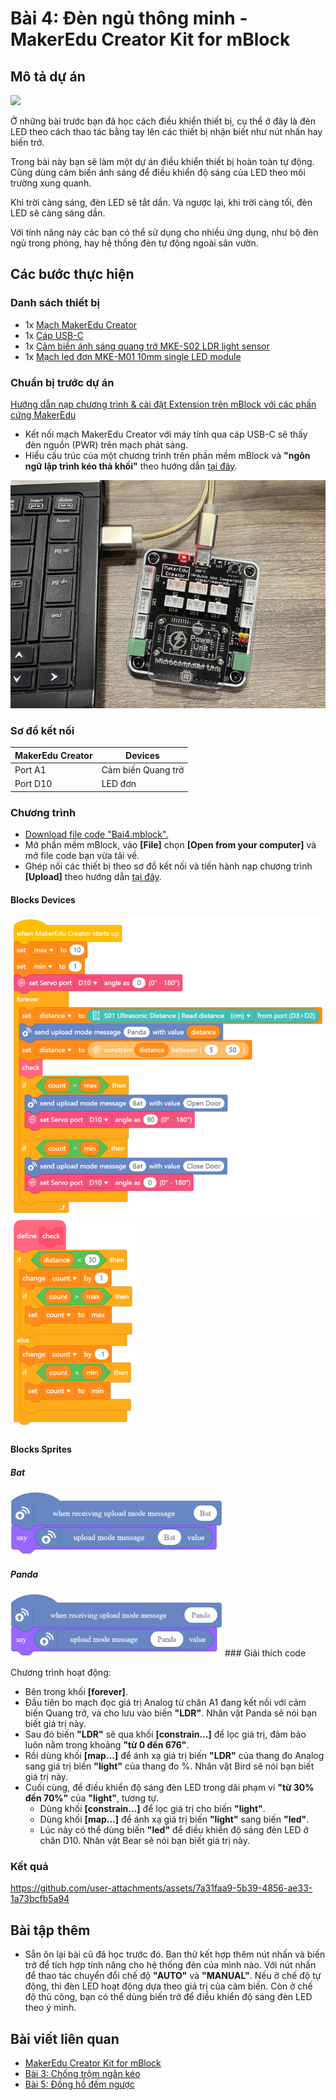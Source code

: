 # Bài 4: Đèn ngủ thông minh - MakerEdu Creator Kit for mBlock

## Mô tả dự án

![](/ex/less04/image/BAI4.png)

Ở những bài trước bạn đã học cách điều khiển thiết bị, cụ thể ở đây là đèn LED theo cách thao tác bằng tay lên các thiết bị nhận biết như nút nhấn hay biến trở.

Trong bài này bạn sẽ làm một dự án điều khiển thiết bị hoàn toàn tự động. Cũng dùng cảm biến ánh sáng để điều khiển độ sáng của LED theo môi trường xung quanh.

Khi trời càng sáng, đèn LED sẽ tắt dần. Và ngược lại, khi trời càng tối, đèn LED sẽ càng sáng dần.

Với tính năng này các bạn có thể sử dụng cho nhiều ứng dụng, như bộ đèn ngủ trong phòng, hay hệ thống đèn tự động ngoài sân vườn.

## Các bước thực hiện

### Danh sách thiết bị

- 1x [Mạch MakerEdu Creator](https://www.makerlab.vn/creator)
- 1x [Cáp USB-C](https://hshop.vn/cap-usb-type-c)
- 1x [Cảm biến ánh sáng quang trở MKE-S02 LDR light sensor](https://makerlab.vn/mkes02)
- 1x [Mạch led đơn MKE-M01 10mm single LED module](https://makerlab.vn/mkem01)

### Chuẩn bị trước dự án

[Hướng dẫn nạp chương trình & cài đặt Extension trên mBlock với các phần cứng MakerEdu](https://github.com/makerlabvn/mBlock-MakerEdu-Creator)

- Kết nối mạch MakerEdu Creator với máy tính qua cáp USB-C sẽ thấy đèn nguồn (PWR) trên mạch phát sáng.
- Hiểu cấu trúc của một chương trình trên phần mềm mBlock và **"ngôn ngữ lập trình kéo thả khối"** theo hướng dẫn [tại đây](https://github.com/makerlabvn/mBlock-MakerEdu-Creator).

![](/ex/less04/image/700px-Connect_MakerEdu_Creator_with_Computer_by_USB-C_cable.jpg)

### Sơ đồ kết nối

| MakerEdu Creator | Devices            |
|------------------|--------------------|
| Port A1          | Cảm biến Quang trở |
| Port D10         | LED đơn            |

### Chương trình

- [Download file code "Bai4.mblock".](/ex/less04/mBlock5/Bai4.mblock)
- Mở phần mềm mBlock, vào **[File]** chọn **[Open from your computer]** và mở file code bạn vừa tải về.
- Ghép nối các thiết bị theo sơ đồ kết nối và tiến hành nạp chương trình **[Upload]** theo hướng dẫn [tại đây](https://github.com/makerlabvn/mBlock-MakerEdu-Creator).

#### Blocks Devices

![Creator mBlock Bai 6 1](/ex/less06/image/825px-Creator_mBlock_Bai_6_1.png)
![Creator mBlock Bai 6 2](/ex/less06/image/200px-Creator_mBlock_Bai_6_2.png)

#### Blocks Sprites

##### Bat

<img src="/ex/less06/image/spritesBat.png" width="339" height="100">

##### Panda

<img src="/ex/less06/image/spritesPanda.png" width="339" height="100">
### Giải thích code

Chương trình hoạt động:

- Bên trong khối **[forever]**.
- Đầu tiên bo mạch đọc giá trị Analog từ chân A1 đang kết nối với cảm biến Quang trở, và cho lưu vào biến **"LDR"**. Nhân vật Panda sẽ nói bạn biết giá trị này.
- Sau đó biến **"LDR"** sẽ qua khối **[constrain...]** để lọc giá trị, đảm bảo luôn nằm trong khoảng **"từ 0 đến 676"**.
- Rồi dùng khối **[map...]** để ánh xạ giá trị biến **"LDR"** của thang đo Analog sang giá trị biến **"light"** của thang đo %. Nhân vật Bird sẽ nói bạn biết giá trị này.
- Cuối cùng, để điều khiển độ sáng đèn LED trong dãi phạm vi **"từ 30% đến 70%"** của **"light"**, tương tự.
  - Dùng khối **[constrain...]** để lọc giá trị cho biến **"light"**.
  - Dùng khối **[map...]** để ánh xạ giá trị biến **"light"** sang biến **"led"**.
  - Lúc này có thể dùng biến **"led"** để điều khiển độ sáng đèn LED ở chân D10. Nhân vật Bear sẽ nói bạn biết giá trị này.

### Kết quả


https://github.com/user-attachments/assets/7a31faa9-5b39-4856-ae33-1a73bcfb5a94


## Bài tập thêm

- Sẵn ôn lại bài cũ đã học trước đó. Bạn thử kết hợp thêm nút nhấn và biến trở để tích hợp tính năng cho hệ thống đèn của mình nào. Với nút nhấn để thao tác chuyển đổi chế độ **"AUTO"** và **"MANUAL"**. Nếu ở chế độ tự động, thì đèn LED hoạt động dựa theo giá trị của cảm biến. Còn ở chế độ thủ công, bạn có thể dùng biến trở để điều khiển độ sáng đèn LED theo ý mình.


## Bài viết liên quan

- [MakerEdu Creator Kit for mBlock](/README.md)
- [Bài 3: Chống trộm ngăn kéo](/ex/less03/README.md)
- [Bài 5: Đồng hồ đếm ngược](/ex/less05/README.md)
